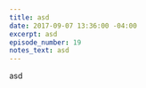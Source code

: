 ```yaml
---
title: asd
date: 2017-09-07 13:36:00 -04:00
excerpt: asd
episode_number: 19
notes_text: asd
---
```


asd